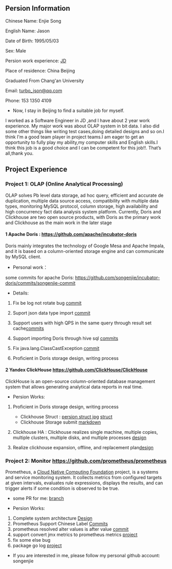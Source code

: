 

## Persion Information 

Chinese Name: Enjie Song

English Name: Jason 

Date of Birth: 1995/05/03

Sex: Male

Persion work experience:  [JD](https://www.jd.com/)

Place of residence: China Beijing 

Graduated From Chang'an University

Email: turbo_json@qq.com

Phone: 153 1350 4109 



- Now, I  stay in Beijing  to find a suitable job for myself.

I worked as a  Software Engineer in JD ,and I have about 2 year work experience. My major work was about OLAP system in bit data. I also did some other things like writing test cases,doing detailed designs and so on.I think I'm a good team player in project teams.I am eager to get an opportunity to fully play my ability,my computer skills and English skills.I think this job is a good choice and I can be competent for this job!!. That’s all,thank you.



## Project Experience

### Project 1: OLAP (Online Analytical Processing)

OLAP solves Pb level data storage, ad hoc query, efficient and accurate de duplication, multiple data source access, compatibility with multiple data types, monitoring MySQL protocol, column storage, high availability and high concurrency fact data analysis system platform. Currently, Doris and Clickhouse are two open source products, with Doris as the primary work and Clickhouse as the main work in the later stage



#### 1 Apache Doris :  https://github.com/apache/incubator-doris

Doris mainly integrates the technology of Google Mesa and Apache Impala, and it is based on a column-oriented storage engine and can communicate by MySQL client.



- Personal work：

some commits for apache Doris:  https://github.com/songenjie/incubator-doris/commits/songenjie-commit

- Details:

1. Fix be log not rotate bug [commit](https://github.com/songenjie/incubator-doris/commit/95764a54c0711181361cec726cb9b1faacef4f43)

2. Suport json data type import [commit](https://github.com/songenjie/incubator-doris/commit/26c0e6fb55bd3660c02c0c9fc62e5472d894f69c)

3. Support users with high QPS in the same query through result set cache[commits](https://github.com/apache/incubator-doris/pull/4284/files)

4. Support importing Doris through hive sql [commits](https://github.com/songenjie/incubator-doris/commit/043d80586963d9a22c3d21517d9c6fcc3c54ed4e)

5. Fix java.lang.ClassCastException [commit](https://github.com/apache/incubator-doris/pull/2667/files)

6. Proficient in Doris storage design, writing process



#### 2 Yandex  ClickHouse https://github.com/ClickHouse/ClickHouse

ClickHouse is an open-source column-oriented database management system that allows generating analytical data reports in real time.

- Persion Works:

1. Proficient in Doris storage design, writing process
   - Clickhouse Struct : [persion struct jpg](https://github.com/songenjie/daily_notes/blob/master/source/clickhouse_storage1.jpg) [struct](https://www.processon.com/view/link/5eec71e4e401fd1fd2a026b2)
   - Clickhouse Storage submit [markdown]([https://github.com/songenjie/daily_notes/blob/master/2020/7%E6%9C%88/%E5%B7%A5%E4%BD%9C/clickhouse_%E5%88%97%E5%BC%8F%E5%AD%98%E5%82%A8.md](https://github.com/songenjie/daily_notes/blob/master/2020/7月/工作/clickhouse_列式存储.md))

2. Clickhouse HA : Clickhouse realizes single machine, multiple copies, multiple clusters, multiple disks, and multiple processes [design](https://www.processon.com/diagraming/5eec8b701e0853263736251c)

3. Realize clickhouse expansion, offline, and replacement plan[design](https://www.processon.com/diagraming/5ee6ed2b5653bb2925995b52)







### Project 2: Monitor https://github.com/prometheus/prometheus

Prometheus, a [Cloud Native Computing Foundation](https://cncf.io/) project, is a systems and service monitoring system. It collects metrics from configured targets at given intervals, evaluates rule expressions, displays the results, and can trigger alerts if some condition is observed to be true.



- some PR for me: [branch](https://github.com/songenjie/prometheus/commits/branch-v2.10.0)

- Persion Works:

1. Complete system architecture [Design](https://github.com/songenjie/daily_notes/blob/master/source/prometheus_alll_monitor.jpg)
2. Prometheus Support Chinese Label [Commits](https://github.com/songenjie/prometheus/commit/c98f89f33c024d10ab2bfedeb7464acb9af04b88)
3. prometheus resolved alter values is after value [commit](https://github.com/songenjie/prometheus/commit/d55c3575f7d81729375f17dff9d628fa0fa39652)
4. support  convert jmx metrics to prometheus metrics [project]( https://github.com/songenjie/jmx-to-metrics)
5. fix some else bug 
6. package  go log [project](https://github.com/songenjie/go)





- If you are interested in me, please follow my personal github account: songenjie